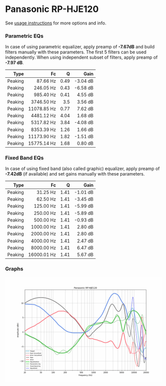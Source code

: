 # Panasonic RP-HJE120
See [usage instructions](https://github.com/jaakkopasanen/AutoEq#usage) for more options and info.

### Parametric EQs
In case of using parametric equalizer, apply preamp of **-7.67dB** and build filters manually
with these parameters. The first 5 filters can be used independently.
When using independent subset of filters, apply preamp of **-7.97 dB**.

| Type    | Fc          |    Q | Gain     |
|--------:|------------:|-----:|---------:|
| Peaking | 87.66 Hz    | 0.49 | -3.04 dB |
| Peaking | 246.05 Hz   | 0.43 | -6.58 dB |
| Peaking | 985.40 Hz   | 0.41 | 4.55 dB  |
| Peaking | 3746.50 Hz  | 3.5  | 3.56 dB  |
| Peaking | 11078.85 Hz | 0.77 | 7.62 dB  |
| Peaking | 4481.12 Hz  | 4.04 | 1.68 dB  |
| Peaking | 5317.82 Hz  | 3.84 | -4.08 dB |
| Peaking | 8353.39 Hz  | 1.26 | 1.66 dB  |
| Peaking | 11173.90 Hz | 1.82 | -1.51 dB |
| Peaking | 15775.14 Hz | 1.68 | 0.80 dB  |

### Fixed Band EQs
In case of using fixed band (also called graphic) equalizer, apply preamp of **-7.42dB**
(if available) and set gains manually with these parameters.

| Type    | Fc          |    Q | Gain     |
|--------:|------------:|-----:|---------:|
| Peaking | 31.25 Hz    | 1.41 | -1.01 dB |
| Peaking | 62.50 Hz    | 1.41 | -3.45 dB |
| Peaking | 125.00 Hz   | 1.41 | -5.99 dB |
| Peaking | 250.00 Hz   | 1.41 | -5.89 dB |
| Peaking | 500.00 Hz   | 1.41 | -0.93 dB |
| Peaking | 1000.00 Hz  | 1.41 | 2.80 dB  |
| Peaking | 2000.00 Hz  | 1.41 | 2.80 dB  |
| Peaking | 4000.00 Hz  | 1.41 | 2.47 dB  |
| Peaking | 8000.00 Hz  | 1.41 | 6.47 dB  |
| Peaking | 16000.01 Hz | 1.41 | 5.67 dB  |

### Graphs
![](./Panasonic%20RP-HJE120.png)